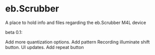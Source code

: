 # eb.Scrubber
A place to hold info and files regarding the eb.Scrubber M4L device

beta 0.1: 

Add more quantization options. 
Add pattern Recording
illuminate shift button. 
UI updates. 
Add repeat button
